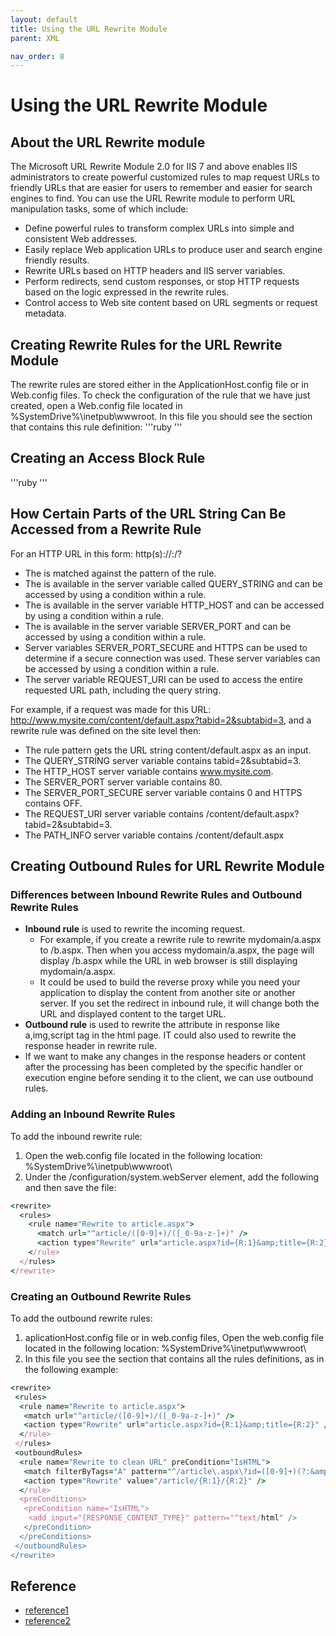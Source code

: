 ```yaml
---
layout: default
title: Using the URL Rewrite Module
parent: XML

nav_order: 8
---
```


# Using the URL Rewrite Module

## About the URL Rewrite module
The Microsoft URL Rewrite Module 2.0 for IIS 7 and above enables IIS administrators to create powerful customized rules to map request URLs to friendly URLs that are easier for users to remember and easier for search engines to find. You can use the URL Rewrite module to perform URL manipulation tasks, some of which include:
* Define powerful rules to transform complex URLs into simple and consistent Web addresses.
* Easily replace Web application URLs to produce user and search engine friendly results.
* Rewrite URLs based on HTTP headers and IIS server variables.
* Perform redirects, send custom responses, or stop HTTP requests based on the logic expressed in the rewrite rules.
* Control access to Web site content based on URL segments or request metadata.

## Creating Rewrite Rules for the URL Rewrite Module
The rewrite rules are stored either in the ApplicationHost.config file or in Web.config files. To check the configuration of the rule that we have just created, open a Web.config file located in %SystemDrive%\inetpub\wwwroot. In this file you should see the <rewrite> section that contains this rule definition:
'''ruby 
<rewrite>
  <rules>
    <rule name="Rewrite to article.aspx">
      <match url="^article/([0-9]+)/([_0-9a-z-]+)" />
      <action type="Rewrite" url="article.aspx?id={R:1}&amp;title={R:2}" />
    </rule>
  </rules>
</rewrite>
'''
## Creating an Access Block Rule

'''ruby
<rewrite>
  <rules>
    <rule name="Fail bad requests">
      <match url=".*"/>
      <conditions>
        <add input="{HTTP_HOST}" pattern="localhost" negate="true" />
      </conditions>
      <action type="AbortRequest" />
    </rule>
    <rule name="Redirect from blog">
      <match url="^blog/([_0-9a-z-]+)/([0-9]+)" />
      <action type="Redirect" url="article/{R:2}/{R:1}" redirectType="Found" />
    </rule>
    <rule name="Rewrite to article.aspx">
      <match url="^article/([0-9]+)/([_0-9a-z-]+)" />
      <action type="Rewrite" url="article.aspx?id={R:1}&amp;title={R:2}" />
    </rule>
  </rules>
</rewrite>
'''

## How Certain Parts of the URL String Can Be Accessed from a Rewrite Rule
For an HTTP URL in this form: http(s)://<host>:<port>/<path>?<querystring>

* The <path> is matched against the pattern of the rule.
* The <querystring> is available in the server variable called QUERY_STRING and can be accessed by using a condition within a rule.
* The <host> is available in the server variable HTTP_HOST and can be accessed by using a condition within a rule.
* The <port> is available in the server variable SERVER_PORT and can be accessed by using a condition within a rule.
* Server variables SERVER_PORT_SECURE and HTTPS can be used to determine if a secure connection was used. These server variables can be accessed by using a condition within a rule.
* The server variable REQUEST_URI can be used to access the entire requested URL path, including the query string.

For example, if a request was made for this URL: http://www.mysite.com/content/default.aspx?tabid=2&subtabid=3, and a rewrite rule was defined on the site level then:

* The rule pattern gets the URL string content/default.aspx as an input.
* The QUERY_STRING server variable contains tabid=2&subtabid=3.
* The HTTP_HOST server variable contains www.mysite.com.
* The SERVER_PORT server variable contains 80.
* The SERVER_PORT_SECURE server variable contains 0 and HTTPS contains OFF.
* The REQUEST_URI server variable contains /content/default.aspx?tabid=2&subtabid=3.
* The PATH_INFO server variable contains /content/default.aspx

## Creating Outbound Rules for URL Rewrite Module
### Differences between Inbound Rewrite Rules and Outbound Rewrite Rules 
* <b>Inbound rule</b> is used to rewrite the incoming request. 
  * For example, if you create a rewrite rule to rewrite mydomain/a.aspx to /b.aspx. Then when you access mydomain/a.aspx, the page will display /b.aspx while the URL in web browser is still displaying mydomain/a.aspx. 
  * It could be used to build the reverse proxy while you need your application to display the content from another site or another server. If you set the redirect in inbound rule, it will change both the URL and displayed content to the target URL.
* <b>Outbound rule</b> is used to rewrite the attribute in response like a,img,script tag in the html page. IT could also used to rewrite the response header in rewrite rule.
 * If we want to make any changes in the response headers or content after the processing has been completed by the specific handler or execution engine before sending it to the client, we can use outbound rules.

### Adding an Inbound Rewrite Rules 
To add the inbound rewrite rule:
1. Open the web.config file located in the following location: %SystemDrive%\inetpub\wwwroot\
2. Under the /configuration/system.webServer element, add the following and then save the file:
```ruby 
<rewrite>
  <rules>
    <rule name="Rewrite to article.aspx">
      <match url="^article/([0-9]+)/([_0-9a-z-]+)" />
      <action type="Rewrite" url="article.aspx?id={R:1}&amp;title={R:2}" />
    </rule>
  </rules>
</rewrite>
```
### Creating an Outbound Rewrite Rules
To add the outbound rewrite rules:
1. aplicationHost.config file or in web.config files, Open the web.config file located in the following location:  %SystemDrive%\inetput\wwwroot\
2. In this file you see the <rewrite> section that contains all the rules definitions, as in the following example:
```ruby
<rewrite>
 <rules>
  <rule name="Rewrite to article.aspx">
   <match url="^article/([0-9]+)/([_0-9a-z-]+)" />
   <action type="Rewrite" url="article.aspx?id={R:1}&amp;title={R:2}" />
  </rule>
 </rules>
 <outboundRules>
  <rule name="Rewrite to clean URL" preCondition="IsHTML">
   <match filterByTags="A" pattern="^/article\.aspx\?id=([0-9]+)(?:&amp;|&amp;amp;)title=([_0-9a-z-]+)$" />
   <action type="Rewrite" value="/article/{R:1}/{R:2}" />
  </rule>
  <preConditions>
   <preCondition name="IsHTML">
    <add input="{RESPONSE_CONTENT_TYPE}" pattern="^text/html" />
   </preCondition>
  </preConditions>
 </outboundRules>
</rewrite>
  ```

## Reference
* [reference1](https://docs.microsoft.com/en-us/iis/extensions/url-rewrite-module/using-the-url-rewrite-module)
* [reference2](https://docs.microsoft.com/en-us/iis/extensions/url-rewrite-module/url-rewrite-module-configuration-reference)
